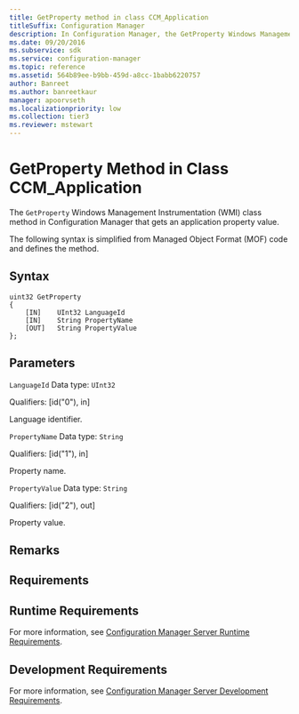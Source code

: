 ```yaml
---
title: GetProperty method in class CCM_Application
titleSuffix: Configuration Manager
description: In Configuration Manager, the GetProperty Windows Management Instrumentation class method that gets an application property value.
ms.date: 09/20/2016
ms.subservice: sdk
ms.service: configuration-manager
ms.topic: reference
ms.assetid: 564b89ee-b9bb-459d-a8cc-1babb6220757
author: Banreet
ms.author: banreetkaur
manager: apoorvseth
ms.localizationpriority: low
ms.collection: tier3
ms.reviewer: mstewart
---
```

# GetProperty Method in Class CCM_Application
The `GetProperty` Windows Management Instrumentation (WMI) class method in Configuration Manager that gets an application property value.

 The following syntax is simplified from Managed Object Format (MOF) code and defines the method.

## Syntax

```
uint32 GetProperty
{
    [IN]    UInt32 LanguageId
    [IN]    String PropertyName
    [OUT]   String PropertyValue
};
```

## Parameters
 `LanguageId`
 Data type: `UInt32`

 Qualifiers: [id("0"), in]

 Language identifier.

 `PropertyName`
 Data type: `String`

 Qualifiers: [id("1"), in]

 Property name.

 `PropertyValue`
 Data type: `String`

 Qualifiers: [id("2"), out]

 Property value.

## Remarks

## Requirements

## Runtime Requirements
 For more information, see [Configuration Manager Server Runtime Requirements](../../../../../develop/core/reqs/server-runtime-requirements.md).

## Development Requirements
 For more information, see [Configuration Manager Server Development Requirements](../../../../../develop/core/reqs/server-development-requirements.md).
